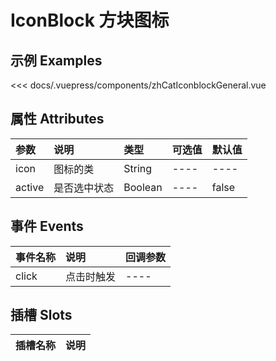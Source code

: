 
# IconBlock 方块图标

## 示例 Examples

<zh-cat-iconblock-general></zh-cat-iconblock-general>
<code-show>
<<< docs/.vuepress/components/zhCatIconblockGeneral.vue 
</code-show>


## 属性 Attributes

| 参数  | 说明  | 类型   | 可选值           | 默认值 |
|:------|:-------------|:-------|:------------------|:--------|
| icon | 图标的类 | String | ---- | ---- |
| active | 是否选中状态 | Boolean | ---- | false |

## 事件 Events

| 事件名称  | 说明    | 回调参数 |
|:------|:---------------|:--------|
| click | 点击时触发 | ---- |

## 插槽 Slots

| 插槽名称  | 说明 |
|:------|:---------------|
